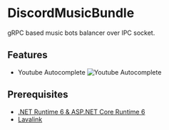 # DiscordMusicBundle
gRPC based music bots balancer over IPC socket.

## Features

- Youtube Autocomplete ![Youtube Autocomplete](https://cdn.discordapp.com/attachments/929788993669845002/929789151505690624/Youtube_Autocomplete.gif)

## Prerequisites

- [.NET Runtime 6 & ASP.NET Core Runtime 6](https://dotnet.microsoft.com/en-us/download/dotnet/6.0/runtime)
- [Lavalink](https://github.com/freyacodes/Lavalink)
